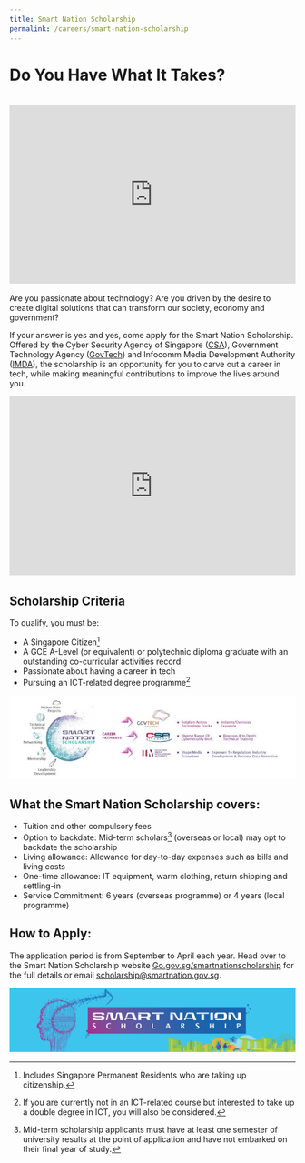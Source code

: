 ```yaml
---
title: Smart Nation Scholarship
permalink: /careers/smart-nation-scholarship
---
```

# Do You Have What It Takes?

<br>
<iframe width="100%" height="315" src="https://www.youtube.com/embed/tER0COx2WxM" title="YouTube video player" frameborder="0" allow="accelerometer; autoplay; clipboard-write; encrypted-media; gyroscope; picture-in-picture" allowfullscreen></iframe>

Are you passionate about technology? Are you driven by the desire to create digital solutions that can transform our society, economy and government?

If your answer is yes and yes, come apply for the Smart Nation Scholarship. Offered by the Cyber Security Agency of Singapore (<a href="https://www.csa.gov.sg/" target="_blank">CSA</a>), Government Technology Agency (<a href="https://www.tech.gov.sg/" target="_blank">GovTech</a>) and Infocomm Media Development Authority (<a href="https://www.imda.gov.sg/" target="_blank">IMDA</a>), the scholarship is an opportunity for you to carve out a career in tech, while making meaningful contributions to improve the lives around you.

<iframe width="100%" height="315" src="https://www.youtube.com/embed/Y_bk9YFZvSQ" title="YouTube video player" frameborder="0" allow="accelerometer; autoplay; clipboard-write; encrypted-media; gyroscope; picture-in-picture" allowfullscreen></iframe>

## Scholarship Criteria

To qualify, you must be:

-	A Singapore Citizen[^1]
- A GCE A-Level (or equivalent) or polytechnic diploma graduate with an outstanding co-curricular activities record
- Passionate about having a career in tech
-	Pursuing an ICT-related degree programme[^2]

[^1]: Includes Singapore Permanent Residents who are taking up citizenship.
[^2]: If you are currently not in an ICT-related course but interested to take up a double degree in ICT, you will also be considered. 

![Smart Nation Scholarship pathway](/images/careers/SN-scholarship-careerpathway.jpeg)

## What the Smart Nation Scholarship covers:
-	Tuition and other compulsory fees
-	Option to backdate: Mid-term scholars[^3] (overseas or local) may opt to backdate the scholarship
-	Living allowance: Allowance for day-to-day expenses such as bills and living costs
-	One-time allowance: IT equipment, warm clothing, return shipping and settling-in 
-	Service Commitment: 6 years (overseas programme) or 4 years (local programme)

[^3]: Mid-term scholarship applicants must have at least one semester of university results at the point of application and have not embarked on their final year of study.

## How to Apply:

The application period is from September to April each year. Head over to the Smart Nation Scholarship website <a href="http://Go.gov.sg/smartnationscholarship" target="_blank">Go.gov.sg/smartnationscholarship</a> for the full details or email scholarship@smartnation.gov.sg.

![Smart Nation Scholarship](/images/careers/smart-nation-scholarship-2021.jpg)